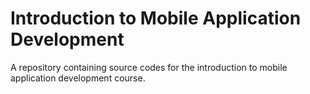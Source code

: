 # Introduction to Mobile Application Development 
A repository containing source codes for the introduction to mobile application development course.